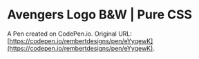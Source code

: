 # Avengers Logo B&W | Pure CSS

A Pen created on CodePen.io. Original URL: [https://codepen.io/rembertdesigns/pen/eYyqewK](https://codepen.io/rembertdesigns/pen/eYyqewK).

